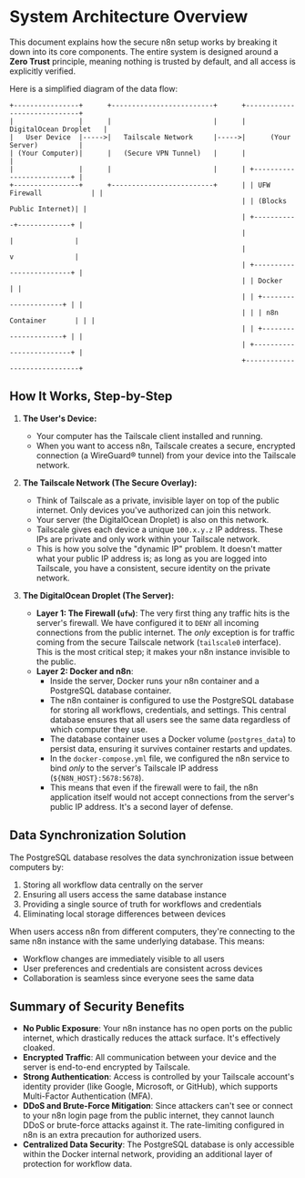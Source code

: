 # System Architecture Overview

This document explains how the secure n8n setup works by breaking it down into its core components. The entire system is designed around a **Zero Trust** principle, meaning nothing is trusted by default, and all access is explicitly verified.

Here is a simplified diagram of the data flow:

```
+----------------+      +-------------------------+      +-----------------------------+
|                |      |                         |      |      DigitalOcean Droplet   |
|   User Device  |----->|   Tailscale Network     |----->|      (Your Server)          |
| (Your Computer)|      |   (Secure VPN Tunnel)   |      |                             |
|                |      |                         |      | +-------------------------+ |
+----------------+      +-------------------------+      | | UFW Firewall            | |
                                                         | | (Blocks Public Internet)| |
                                                         | +-----------+-------------+ |
                                                         |             |               |
                                                         |             v               |
                                                         | +-------------------------+ |
                                                         | | Docker                  | |
                                                         | | +---------------------+ | |
                                                         | | | n8n Container       | | |
                                                         | | +---------------------+ | |
                                                         | +-------------------------+ |
                                                         +-----------------------------+
```

## How It Works, Step-by-Step

1.  **The User's Device:**
    -   Your computer has the Tailscale client installed and running.
    -   When you want to access n8n, Tailscale creates a secure, encrypted connection (a WireGuard® tunnel) from your device into the Tailscale network.

2.  **The Tailscale Network (The Secure Overlay):**
    -   Think of Tailscale as a private, invisible layer on top of the public internet. Only devices you've authorized can join this network.
    -   Your server (the DigitalOcean Droplet) is also on this network.
    -   Tailscale gives each device a unique `100.x.y.z` IP address. These IPs are private and only work within your Tailscale network.
    -   This is how you solve the "dynamic IP" problem. It doesn't matter what your public IP address is; as long as you are logged into Tailscale, you have a consistent, secure identity on the private network.

3.  **The DigitalOcean Droplet (The Server):**
    -   **Layer 1: The Firewall (`ufw`)**: The very first thing any traffic hits is the server's firewall. We have configured it to `DENY` all incoming connections from the public internet. The *only* exception is for traffic coming from the secure Tailscale network (`tailscale0` interface). This is the most critical step; it makes your n8n instance invisible to the public.
    -   **Layer 2: Docker and n8n**:
        -   Inside the server, Docker runs your n8n container and a PostgreSQL database container.
        -   The n8n container is configured to use the PostgreSQL database for storing all workflows, credentials, and settings. This central database ensures that all users see the same data regardless of which computer they use.
        -   The database container uses a Docker volume (`postgres_data`) to persist data, ensuring it survives container restarts and updates.
        -   In the `docker-compose.yml` file, we configured the n8n service to bind *only* to the server's Tailscale IP address (`${N8N_HOST}:5678:5678`).
        -   This means that even if the firewall were to fail, the n8n application itself would not accept connections from the server's public IP address. It's a second layer of defense.

## Data Synchronization Solution

The PostgreSQL database resolves the data synchronization issue between computers by:

1. Storing all workflow data centrally on the server
2. Ensuring all users access the same database instance
3. Providing a single source of truth for workflows and credentials
4. Eliminating local storage differences between devices

When users access n8n from different computers, they're connecting to the same n8n instance with the same underlying database. This means:
- Workflow changes are immediately visible to all users
- User preferences and credentials are consistent across devices
- Collaboration is seamless since everyone sees the same data

## Summary of Security Benefits

-   **No Public Exposure**: Your n8n instance has no open ports on the public internet, which drastically reduces the attack surface. It's effectively cloaked.
-   **Encrypted Traffic**: All communication between your device and the server is end-to-end encrypted by Tailscale.
-   **Strong Authentication**: Access is controlled by your Tailscale account's identity provider (like Google, Microsoft, or GitHub), which supports Multi-Factor Authentication (MFA).
-   **DDoS and Brute-Force Mitigation**: Since attackers can't see or connect to your n8n login page from the public internet, they cannot launch DDoS or brute-force attacks against it. The rate-limiting configured in n8n is an extra precaution for authorized users.
-   **Centralized Data Security**: The PostgreSQL database is only accessible within the Docker internal network, providing an additional layer of protection for workflow data.
